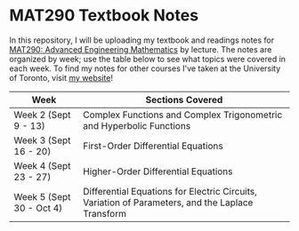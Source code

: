 # MAT290 Textbook Notes
In this repository, I will be uploading my textbook and readings notes for [MAT290: Advanced Engineering Mathematics](https://engineering.calendar.utoronto.ca/course/mat290h1) by lecture. The notes are organized by week; use the table below to see what topics were covered in each week. To find my notes for other courses I've taken at the University of Toronto, visit [my website](https://arnav-patil-12.github.io/notes/)!

| Week | Sections Covered |
|-------------|----------------|
| Week 2 (Sept 9 - 13) | Complex Functions and Complex Trigonometric and Hyperbolic Functions |
| Week 3 (Sept 16 - 20) | First-Order Differential Equations |
| Week 4 (Sept 23 - 27) | Higher-Order Differential Equations | 
| Week 5 (Sept 30 - Oct 4) | Differential Equations for Electric Circuits, Variation of Parameters, and the Laplace Transform |
